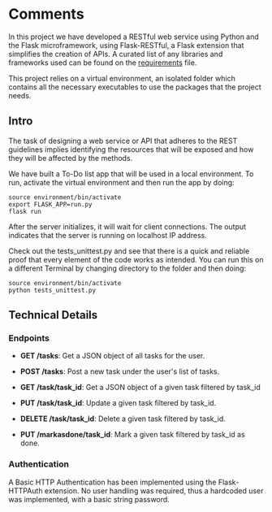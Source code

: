 # Comments
In this project we have developed a RESTful web service using Python and the Flask microframework, using Flask-RESTful, a Flask extension that simplifies the creation of APIs. A curated list of any libraries and frameworks used can be found on the [requirements](https://github.com/ohduran/microservice/blob/master/requirements.txt) file.

This project relies on a virtual environment, an isolated folder which contains all the necessary executables to use the packages that the project needs.

## Intro
The task of designing a web service or API that adheres to the REST guidelines implies identifying the resources that will be exposed and how they will be affected by the methods.

We have built a To-Do list app that will be used in a local environment. To run, activate the virtual environment and then run the app by doing:

```shell
source environment/bin/activate
export FLASK_APP=run.py
flask run
```

After the server initializes, it will wait for client connections. The output indicates that the server is running on localhost IP address.

Check out the tests_unittest.py and see that there is a quick and reliable proof that every element of the code works as intended. You can run this on a different Terminal by changing directory to the folder and then doing:

```shell
source environment/bin/activate
python tests_unittest.py
```

## Technical Details
### Endpoints

- __GET /tasks__: Get a JSON object of all tasks for the user.
- __POST /tasks__: Post a new task under the user's list of tasks.

- __GET /task/task_id__: Get a JSON object of a given task filtered by task_id
- __PUT /task/task_id__: Update a given task filtered by task_id.
- __DELETE /task/task_id__: Delete a given task filtered by task_id.

- __PUT /markasdone/task_id__: Mark a given task filtered by task_id as done.

### Authentication
A Basic HTTP Authentication has been implemented using the Flask-HTTPAuth extension. No user handling was required, thus a hardcoded user was implemented, with a basic string password.
